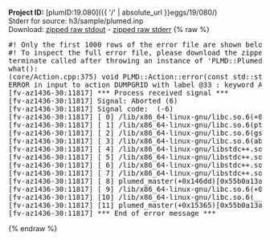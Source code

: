 **Project ID:** [plumID:19.080]({{ '/' | absolute_url }}eggs/19/080/)  
Stderr for source:  h3/sample/plumed.inp   
Download: [zipped raw stdout](plumed.inp.plumed_master.stdout.txt.zip) - [zipped raw stderr](plumed.inp.plumed_master.stderr.txt.zip) 
{% raw %}
<pre>
#! Only the first 1000 rows of the error file are shown below
#! To inspect the full error file, please download the zipped raw stderr file above
terminate called after throwing an instance of 'PLMD::Plumed::ExceptionError'
what():
(core/Action.cpp:375) void PLMD::Action::error(const std::string&) const
ERROR in input to action DUMPGRID with label @33 : keyword ARG is compulsory for this action
[fv-az1436-30:11817] *** Process received signal ***
[fv-az1436-30:11817] Signal: Aborted (6)
[fv-az1436-30:11817] Signal code:  (-6)
[fv-az1436-30:11817] [ 0] /lib/x86_64-linux-gnu/libc.so.6(+0x45330)[0x7fa1b9045330]
[fv-az1436-30:11817] [ 1] /lib/x86_64-linux-gnu/libc.so.6(pthread_kill+0x11c)[0x7fa1b909eb2c]
[fv-az1436-30:11817] [ 2] /lib/x86_64-linux-gnu/libc.so.6(gsignal+0x1e)[0x7fa1b904527e]
[fv-az1436-30:11817] [ 3] /lib/x86_64-linux-gnu/libc.so.6(abort+0xdf)[0x7fa1b90288ff]
[fv-az1436-30:11817] [ 4] /lib/x86_64-linux-gnu/libstdc++.so.6(+0xa5ff5)[0x7fa1b94a5ff5]
[fv-az1436-30:11817] [ 5] /lib/x86_64-linux-gnu/libstdc++.so.6(+0xbb0da)[0x7fa1b94bb0da]
[fv-az1436-30:11817] [ 6] /lib/x86_64-linux-gnu/libstdc++.so.6(_ZSt10unexpectedv+0x0)[0x7fa1b94a5a55]
[fv-az1436-30:11817] [ 7] /lib/x86_64-linux-gnu/libstdc++.so.6(+0xa5a6f)[0x7fa1b94a5a6f]
[fv-az1436-30:11817] [ 8] plumed_master(+0x146dd)[0x55b0a13a86dd]
[fv-az1436-30:11817] [ 9] /lib/x86_64-linux-gnu/libc.so.6(+0x2a1ca)[0x7fa1b902a1ca]
[fv-az1436-30:11817] [10] /lib/x86_64-linux-gnu/libc.so.6(__libc_start_main+0x8b)[0x7fa1b902a28b]
[fv-az1436-30:11817] [11] plumed_master(+0x15365)[0x55b0a13a9365]
[fv-az1436-30:11817] *** End of error message ***
</pre>
{% endraw %}
